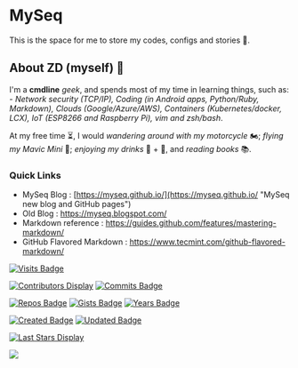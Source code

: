 # MySeq
This is the space for me to store my codes, configs and stories :speech_balloon:. 

## About ZD (myself) 💬
I'm a **cmdline** _geek_, and spends most of my time in learning things, such as: - *Network security (TCP/IP), Coding (in Android apps, Python/Ruby, Markdown), Clouds (Google/Azure/AWS), Containers (Kubernetes/docker, LCX), IoT (ESP8266 and Raspberry Pi), vim and zsh/bash*. 

At my free time :hourglass_flowing_sand:, I would *wandering around with my motorcycle* :motorcycle:; *flying my Mavic Mini* :helicopter:; *enjoying my drinks* :wine_glass: + :beers:, and *reading books* :books:. 

### Quick Links
 - MySeq Blog : [https://myseq.github.io/](https://myseq.github.io/ "MySeq new blog and GitHub pages")
 - Old Blog : https://myseq.blogspot.com/
 - Markdown reference : https://guides.github.com/features/mastering-markdown/
 - GitHub Flavored Markdown : https://www.tecmint.com/github-flavored-markdown/

<!-- https://github.com/pujux/badge-it -->
[![Visits Badge](https://badges.pufler.dev/visits/myseq/myseq)]()

[![Contributors Display](https://badges.pufler.dev/contributors/myseq/myseq?size=50&padding=5&perRow=10&bots=true)](https://myseq.github.io/)
[![Commits Badge](https://badges.pufler.dev/commits/monthly/myseq)](https://github.com/myseq)

[![Repos Badge](https://badges.pufler.dev/repos/myseq)](https://myseq.github.io/)
[![Gists Badge](https://badges.pufler.dev/gists/myseq)](https://myseq.github.io/)
[![Years Badge](https://badges.pufler.dev/years/myseq)](https://myseq.github.io/)

[![Created Badge](https://badges.pufler.dev/created/myseq/myseq.github.io)](https://myseq.github.io/)
[![Updated Badge](https://badges.pufler.dev/updated/myseq/myseq)](https://github.com/myseq/myseq/)


[![Last Stars Display](https://badges.pufler.dev/last-stars/myseq?count=6&padding=15&perRow=3)](https://github.com/myseq/myseq/)


<!-- https://github.com/antonkomarev/github-profile-views-counter -->
![](https://komarev.com/ghpvc/?username=myseq&color=8080FF&&style=for-the-badge)

<!--
 Amber: "#FFBF00" 
 Chartreuse: "#7FFF00" 
 Blue Bluish: "#8080FF"
 -->
 
<!--
 - Fun on Markdown : [Those funny Funguloids!](https://sourceforge.net/p/funguloids/bugs/markdown_syntax "Those Funny Funguloids!") 
-->

<!--
**myseq/myseq** is a ✨ _special_ ✨ repository because its `README.md` (this file) appears on your GitHub profile.

### Hi there 👋

Here are some ideas to get you started:

- 🔭 I’m currently working on ...
- 🌱 I’m currently learning ...
- 👯 I’m looking to collaborate on ...
- 🤔 I’m looking for help with ...
- 💬 Ask me about ...
- 📫 How to reach me: ...
- 😄 Pronouns: ...
- ⚡ Fun fact: ...
-->
